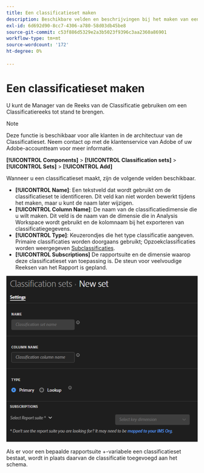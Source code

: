 ```yaml
---
title: Een classificatieset maken
description: Beschikbare velden en beschrijvingen bij het maken van een classificatieset.
exl-id: 6d692d90-8cc7-4306-a780-58d03db45be8
source-git-commit: c53f886d5329e2a3b5023f9396c3aa2360a86901
workflow-type: tm+mt
source-wordcount: '172'
ht-degree: 0%

---
```


# Een classificatieset maken

U kunt de Manager van de Reeks van de Classificatie gebruiken om een Classificatiereeks tot stand te brengen.

>[!NOTE]
>
>Deze functie is beschikbaar voor alle klanten in de architectuur van de Classificatieset. Neem contact op met de klantenservice van Adobe of uw Adobe-accountteam voor meer informatie.

**[!UICONTROL Components]** > **[!UICONTROL Classification sets]** > **[!UICONTROL Sets]** > **[!UICONTROL Add]**

Wanneer u een classificatieset maakt, zijn de volgende velden beschikbaar.

* **[!UICONTROL Name]**: Een tekstveld dat wordt gebruikt om de classificatieset te identificeren. Dit veld kan niet worden bewerkt tijdens het maken, maar u kunt de naam later wijzigen.
* **[!UICONTROL Column Name]**: De naam van de classificatiedimensie die u wilt maken. Dit veld is de naam van de dimensie die in Analysis Workspace wordt gebruikt en de kolomnaam bij het exporteren van classificatiegegevens.
* **[!UICONTROL Type]**: Keuzerondjes die het type classificatie aangeven. Primaire classificaties worden doorgaans gebruikt; Opzoekclassificaties worden weergegeven [Subclassificaties](../c-sub-classifications.md).
* **[!UICONTROL Subscriptions]** De rapportsuite en de dimensie waarop deze classificatieset van toepassing is. De steun voor veelvoudige Reeksen van het Rapport is gepland.

![Een classificatieset maken](../assets/classification-set-create.png)

Als er voor een bepaalde rapportsuite +-variabele een classificatieset bestaat, wordt in plaats daarvan de classificatie toegevoegd aan het schema.
